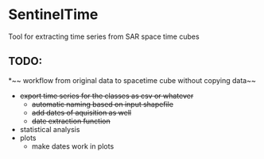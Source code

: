 # SentinelTime

Tool for extracting time series from SAR space time cubes


## TODO:
*~~ workflow from original data to spacetime cube without copying data~~
* ~~export time series for the classes as csv or whatever~~
    * ~~automatic naming based on input shapefile~~
    * ~~add dates of aquisition as well~~
   * ~~date extraction function~~
* statistical analysis
* plots 
    * make dates work in plots
 